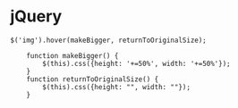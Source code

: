 # jQuery	

	$('img').hover(makeBigger, returnToOriginalSize);

	    function makeBigger() {
	        $(this).css({height: '+=50%', width: '+=50%'});
	    }
	    function returnToOriginalSize() {
	        $(this).css({height: "", width: ""});
	    }
